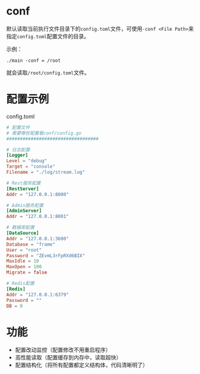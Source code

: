 # conf

默认读取当前执行文件目录下的`config.toml`文件，可使用`-conf <File Path>`来指定`config.toml`配置文件的目录。

示例：

```shell
./main -conf = /root
```

就会读取`/root/config.toml`文件。

# 配置示例

config.toml

```toml
# 配置文件
# 需要哪些配置看conf/config.go
##################################

# 日志配置
[Logger]
Level = "debug"
Target = "console"
Filename = "./log/stream.log"

# Rest服务配置
[RestServer]
Addr = "127.0.0.1:8000"

# Admin服务配置
[AdminServer]
Addr = "127.0.0.1:8001"

# 数据库配置
[DataSource]
Addr = "127.0.0.1:3600"
Database = "frame"
User = "root"
Password = "ZEvmL3rFpRXd6BIX"
MaxIdle = 10
MaxOpen = 100
Migrate = false

# Redis配置
[Redis]
Addr = "127.0.0.1:6379"
Password = ""
DB = 0
```

# 功能

- 配置改动监控（配置修改不用重启程序）
- 高性能读取（配置缓存到内存中，读取超快）
- 配置结构化（将所有配置都定义结构体，代码清晰明了）
